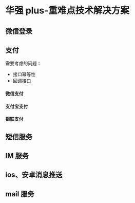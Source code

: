 # 华强 plus-重难点技术解决方案

## 微信登录

## 支付
需要考虑的问题：
- 接口幂等性
- 回调接口

#### 微信支付

#### 支付宝支付

#### 银联支付

## 短信服务

## IM 服务

## ios、安卓消息推送

## mail 服务